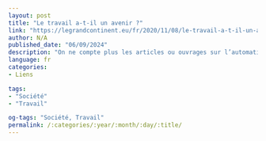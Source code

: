 ```yaml
---
layout: post
title: "Le travail a-t-il un avenir ?"
link: "https://legrandcontinent.eu/fr/2020/11/08/le-travail-a-t-il-un-avenir/"
author: N/A
published_date: "06/09/2024"
description: "On ne compte plus les articles ou ouvrages sur l’automatisation du travail. Ceux-ci sont de deux types.  D’un côté, on trouve les techno-pessimistes, pour qui un futur sans travail plongerait l’humanité dans une guerre civile mondiale entre une élite de rentiers possesseurs de machines et d’algorithmes et la majorité de l’humanité, condamnée au chômage technologique et à l’inutilité sociale. D’un autre côté, on trouve les techno-optimistes, pour qui le rêve anti-capitaliste d’un monde d’abondance et sans travail est enfin à la portée de la main."
language: fr
categories:
- Liens

tags:
- "Société"
- "Travail"

og-tags: "Société, Travail"
permalink: /:categories/:year/:month/:day/:title/
---
```

